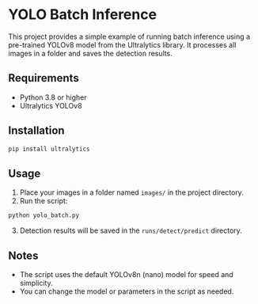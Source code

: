 # YOLO Batch Inference

This project provides a simple example of running batch inference using a pre-trained YOLOv8 model from the Ultralytics library. It processes all images in a folder and saves the detection results.

## Requirements

- Python 3.8 or higher
- Ultralytics YOLOv8

## Installation

```bash
pip install ultralytics
```

## Usage

1. Place your images in a folder named `images/` in the project directory.
2. Run the script:

```bash
python yolo_batch.py
```

3. Detection results will be saved in the `runs/detect/predict` directory.

## Notes

- The script uses the default YOLOv8n (nano) model for speed and simplicity.
- You can change the model or parameters in the script as needed.
